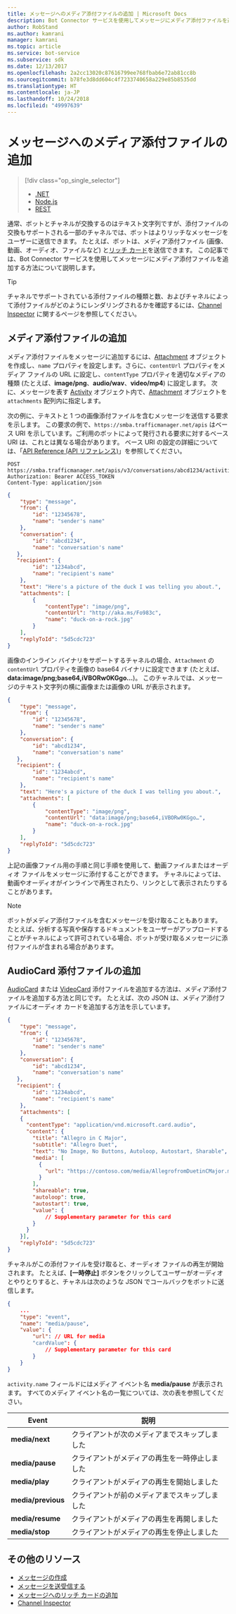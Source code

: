 ```yaml
---
title: メッセージへのメディア添付ファイルの追加 | Microsoft Docs
description: Bot Connector サービスを使用してメッセージにメディア添付ファイルを追加する方法について説明します。
author: RobStand
ms.author: kamrani
manager: kamrani
ms.topic: article
ms.service: bot-service
ms.subservice: sdk
ms.date: 12/13/2017
ms.openlocfilehash: 2a2cc13020c87616799ee768fbab6e72ab81cc8b
ms.sourcegitcommit: b78fe3d8dd604c4f7233740658a229e85b8535dd
ms.translationtype: HT
ms.contentlocale: ja-JP
ms.lasthandoff: 10/24/2018
ms.locfileid: "49997639"
---
```

# <a name="add-media-attachments-to-messages"></a>メッセージへのメディア添付ファイルの追加
> [!div class="op_single_selector"]
> - [.NET](../dotnet/bot-builder-dotnet-add-media-attachments.md)
> - [Node.js](../nodejs/bot-builder-nodejs-send-receive-attachments.md)
> - [REST](../rest-api/bot-framework-rest-connector-add-media-attachments.md)

通常、ボットとチャネルが交換するのはテキスト文字列ですが、添付ファイルの交換もサポートされる一部のチャネルでは、ボットはよりリッチなメッセージをユーザーに送信できます。 たとえば、ボットは、メディア添付ファイル (画像、動画、オーディオ、ファイルなど) と[リッチ カード](bot-framework-rest-connector-add-rich-cards.md)を送信できます。 この記事では、Bot Connector サービスを使用してメッセージにメディア添付ファイルを追加する方法について説明します。

> [!TIP]
> チャネルでサポートされている添付ファイルの種類と数、およびチャネルによって添付ファイルがどのようにレンダリングされるかを確認するには、[Channel Inspector][ChannelInspector] に関するページを参照してください。

## <a name="add-a-media-attachment"></a>メディア添付ファイルの追加  

メディア添付ファイルをメッセージに追加するには、[Attachment][Attachment] オブジェクトを作成し、`name` プロパティを設定します。さらに、`contentUrl` プロパティをメディア ファイルの URL に設定し、`contentType` プロパティを適切なメディアの種類 (たとえば、**image/png**、**audio/wav**、**video/mp4**) に設定します。 次に、メッセージを表す [Activity][Activity] オブジェクト内で、[Attachment][Attachment] オブジェクトを `attachments` 配列内に指定します。 

次の例に、テキストと 1 つの画像添付ファイルを含むメッセージを送信する要求を示します。 この要求の例で、`https://smba.trafficmanager.net/apis` はベース URI を示しています。ご利用のボットによって発行される要求に対するベース URI は、これとは異なる場合があります。 ベース URI の設定の詳細については、「[API Reference (API リファレンス)](bot-framework-rest-connector-api-reference.md#base-uri)」を参照してください。

```http
POST https://smba.trafficmanager.net/apis/v3/conversations/abcd1234/activities/5d5cdc723
Authorization: Bearer ACCESS_TOKEN
Content-Type: application/json
```

```json
{
    "type": "message",
    "from": {
        "id": "12345678",
        "name": "sender's name"
    },
    "conversation": {
        "id": "abcd1234",
        "name": "conversation's name"
   },
   "recipient": {
        "id": "1234abcd",
        "name": "recipient's name"
    },
    "text": "Here's a picture of the duck I was telling you about.",
    "attachments": [
        {
            "contentType": "image/png",
            "contentUrl": "http://aka.ms/Fo983c",
            "name": "duck-on-a-rock.jpg"
        }
    ],
    "replyToId": "5d5cdc723"
}
```

画像のインライン バイナリをサポートするチャネルの場合、`Attachment` の `contentUrl` プロパティを画像の base64 バイナリに設定できます (たとえば、**data:image/png;base64,iVBORw0KGgo...**)。 このチャネルでは、メッセージのテキスト文字列の横に画像または画像の URL が表示されます。

```json
{
    "type": "message",
    "from": {
        "id": "12345678",
        "name": "sender's name"
    },
    "conversation": {
        "id": "abcd1234",
        "name": "conversation's name"
   },
   "recipient": {
        "id": "1234abcd",
        "name": "recipient's name"
    },
    "text": "Here's a picture of the duck I was telling you about.",
    "attachments": [
        {
            "contentType": "image/png",
            "contentUrl": "data:image/png;base64,iVBORw0KGgo…",
            "name": "duck-on-a-rock.jpg"
        }
    ],
    "replyToId": "5d5cdc723"
}
```

上記の画像ファイル用の手順と同じ手順を使用して、動画ファイルまたはオーディオ ファイルをメッセージに添付することができます。 チャネルによっては、動画やオーディオがインラインで再生されたり、リンクとして表示されたりすることがあります。

> [!NOTE] 
> ボットがメディア添付ファイルを含むメッセージを受け取ることもあります。
> たとえば、分析する写真や保存するドキュメントをユーザーがアップロードすることがチャネルによって許可されている場合、ボットが受け取るメッセージに添付ファイルが含まれる場合があります。

## <a name="add-an-audiocard-attachment"></a>AudioCard 添付ファイルの追加

[AudioCard](bot-framework-rest-connector-api-reference.md#audiocard-object) または [VideoCard](bot-framework-rest-connector-api-reference.md#videocard-object) 添付ファイルを追加する方法は、メディア添付ファイルを追加する方法と同じです。 たとえば、次の JSON は、メディア添付ファイルにオーディオ カードを追加する方法を示しています。

```json
{
    "type": "message",
    "from": {
        "id": "12345678",
        "name": "sender's name"
    },
    "conversation": {
        "id": "abcd1234",
        "name": "conversation's name"
   },
   "recipient": {
        "id": "1234abcd",
        "name": "recipient's name"
    },
    "attachments": [
    {
      "contentType": "application/vnd.microsoft.card.audio",
      "content": {
        "title": "Allegro in C Major",
        "subtitle": "Allegro Duet",
        "text": "No Image, No Buttons, Autoloop, Autostart, Sharable",
        "media": [
          {
            "url": "https://contoso.com/media/AllegrofromDuetinCMajor.mp3"
          }
        ],
        "shareable": true,
        "autoloop": true,
        "autostart": true,
        "value": {
            // Supplementary parameter for this card
        }
      }
    }],
    "replyToId": "5d5cdc723"
}
```

チャネルがこの添付ファイルを受け取ると、オーディオ ファイルの再生が開始されます。 たとえば、**[一時停止]** ボタンをクリックしてユーザーがオーディオとやりとりすると、チャネルは次のような JSON でコールバックをボットに送信します。

```json
{
    ...
    "type": "event",
    "name": "media/pause",
    "value": {
        "url": // URL for media
        "cardValue": {
            // Supplementary parameter for this card
        }
    }
}
```

`activity.name` フィールドにはメディア イベント名 **media/pause** が表示されます。 すべてのメディア イベント名の一覧については、次の表を参照してください。

| Event | 説明 |
| ---- | ---- |
| **media/next** | クライアントが次のメディアまでスキップしました |
| **media/pause** | クライアントがメディアの再生を一時停止しました |
| **media/play** | クライアントがメディアの再生を開始しました |
| **media/previous** | クライアントが前のメディアまでスキップしました |
| **media/resume** | クライアントがメディアの再生を再開しました |
| **media/stop** | クライアントがメディアの再生を停止しました |

## <a name="additional-resources"></a>その他のリソース

- [メッセージの作成](bot-framework-rest-connector-create-messages.md)
- [メッセージを送受信する](bot-framework-rest-connector-send-and-receive-messages.md)
- [メッセージへのリッチ カードの追加](bot-framework-rest-connector-add-rich-cards.md)
- [Channel Inspector][ChannelInspector]

[ChannelInspector]: ../bot-service-channel-inspector.md

[Activity]: bot-framework-rest-connector-api-reference.md#activity-object
[Attachment]: bot-framework-rest-connector-api-reference.md#attachment-object
